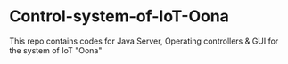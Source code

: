 # Control-system-of-IoT-Oona
This repo contains codes for Java Server, Operating controllers &amp; GUI for the system of IoT "Oona"
